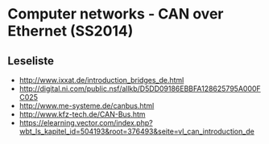 Computer networks - CAN over Ethernet (SS2014)
=============

## Leseliste

- http://www.ixxat.de/introduction_bridges_de.html
- http://digital.ni.com/public.nsf/allkb/D5DD09186EBBFA128625795A000FC025
- http://www.me-systeme.de/canbus.html
- http://www.kfz-tech.de/CAN-Bus.htm
- https://elearning.vector.com/index.php?wbt_ls_kapitel_id=504193&root=376493&seite=vl_can_introduction_de
